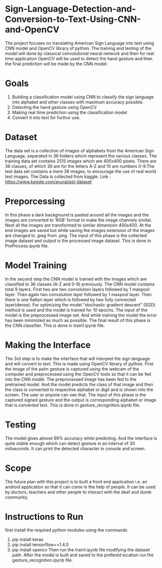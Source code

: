 # Sign-Language-Detection-and-Conversion-to-Text-Using-CNN-and-OpenCV
The project focuses on translating American Sign Language into text using CNN model and OpenCV library of python. The training and testing of the model will done by classical convolutional neural network and then for real time application OpenCV will be used to detect the hand gesture and then the final prediction will be made by the CNN model.
# Goals
1.  Building a classification model using CNN to classify the sign language into alphabet and other classes with maximum accuracy possible.
2.  Detecting the hand gesture using OpenCV
3.  Making real time prediction using the classification model
4.  Convert it into text for furthur use.
# Dataset
The data set is a collection of images of alphabets from the American Sign Language, separated in 36 folders which represent the various classes. The training data set contains 2515 images which are 400x400 pixels. There are 36 classes, of which 26 are for the letters A-Z and 10 are numbers 0-9.The test data set contains a mere 36 images, to encourage the use of real world test images. The Data is collected from kaggle. Link : https://www.kaggle.com/ayuraj/asl-dataset
# Preporcessing
In this phase a dark background is pasted around all the images and the images are converted to ‘RGB’ format to make the image channels similar. Next all the images are transformed to similar dimension 400x400. At the end images are saved but while saving the images extension of the images are changed to .jpeg from .png. The input of this phase is the collected image dataset and output is the processed image dataset. This is done in PreProcess.ipynb file.
# Model Training
In the second step the CNN model is trained with the images which are classified to 36 classes (A-Z and 0-9) previously. The CNN model contains total 9 layers. First two are two convolution layers followed by 1 maxpool layer. Then again two convolution layer followed by 1 maxpool layer. Then there is one flatten layer which is followed by two fully connected layer(dense). For optimizing the model “stochastic gradient descent” (SGD) method is used and the model is trained for 10 epochs. The input of the model is the preprocessed image set. And while training the model the error has been minimized as much as possible. The final result of this phase is the CNN classifier. This is done in train1.ipynb file.
# Making the Interface
The 3rd step is to make the interface that will interpret the sign language and will convert to text. This is made using OpenCV library of python. First the image of the palm gesture is captured using the webcam of the computer and preprocessed using the OpenCV tools so that it can be fed into the CNN model. The preprocessed image has been fed to the pretrained model. And the model predicts the class of that image and then the class is converted to respective alphabet or digit and is shown into the screen. The user or anyone can see that. The input of this phase is the captured signed gesture and the output is corresponding alphabet or image that is converted text. This is done in gesture_recognition.ipynb file.
# Testing
The model gives almost 99% accuracy while predicting. And the interface is quite stable enough which can detect gesture in an interval of 30 miliseconds. It can print the detected character in console and screen.
# Scope
The future plan with this project is to built a front end application i.e. an android application so that it can come in the help of people. It can be used by doctors, teachers and other people to interact with the deaf and dumb community.
# Instructions to Run
first install the required python modules using the commands
1.  pip install keras
2.  pip install tensorflow==1.4.0
3.  pip install opencv
Then run the train1.ipynb file modifying the dataset path.
After the model is built and saved to the prefered location run the gesture_recognition.ipynb file.
